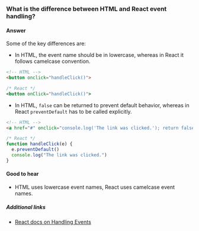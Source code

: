 ### What is the difference between HTML and React event handling?

#### Answer

Some of the key differences are:

* In HTML, the event name should be in lowercase, whereas in React it follows camelcase convention.

```html
<!-- HTML -->
<button onclick="handleClick()">
```

```jsx
/* React */
<button onClick="handleClick()">
```

* In HTML, `false` can be returned to prevent default behavior, whereas in React `preventDefault` has to be called explicitly.

```html
<!-- HTML -->
<a href="#" onclick="console.log('The link was clicked.'); return false"/>
```

```jsx
/* React */
function handleClick(e) {
  e.preventDefault()
  console.log("The link was clicked.")
}
```

#### Good to hear

* HTML uses lowercase event names, React uses camelcase event names.

##### Additional links

* [React docs on Handling Events](https://reactjs.org/docs/handling-events.html)

<!-- tags: (react,javascript,html) -->

<!-- expertise: (1) -->
